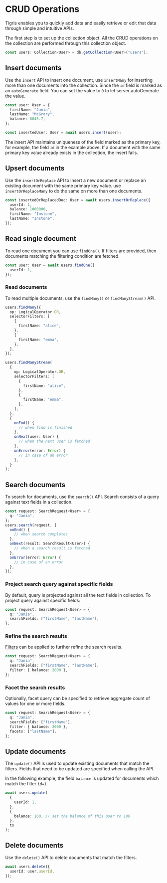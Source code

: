 # CRUD Operations

Tigris enables you to quickly add data and easily retrieve or edit that data
through simple and intuitive APIs.

The first step is to set up the collection object. All the CRUD operations on
the collection are performed through this collection object.

```typescript
const users: Collection<User> = db.getCollection<User>("users");
```

## Insert documents

Use the `insert` API to insert one document, use `insertMany` for inserting more
than one documents into the collection. Since the `id` field is marked as
an `autoGenerate` field. You can set the value to `0` to let server autoGenerate
the value.

```typescript
const user: User = {
  firstName: "Jania",
  lastName: "McGrory",
  balance: 6045.7,
};

const insertedUser: User = await users.insert(user);
```

The insert API maintains uniqueness of the field marked as the primary key, for
example, the field `id` in the example above. If a document with the same
primary key value already exists in the collection, the insert fails.

## Upsert documents

Use the `insertOrReplace` API to insert a new document or replace an existing
document with the same primary key value. use `insertOrReplaceMany` to do the
same on more than one documents.

```typescript
const insertedOrReplacedDoc: User = await users.insertOrReplace({
  userId: 1,
  balance: 1000000,
  firstName: "Instone",
  lastName: "Instone",
});
```

## Read single document

To read one document you can use `findOne()`, If filters are provided, then
documents matching the filtering condition are fetched.

```typescript
const user: User = await users.findOne({
  userId: 1,
});
```

### Read documents

To read multiple documents, use the `findMany()` or `findManyStream()` API.

```typescript
users.findMany({
  op: LogicalOperator.OR,
  selectorFilters: [
    {
      firstName: "alice",
    },
    {
      firstName: "emma",
    },
  ],
});
```

```typescript
users.findManyStream(
  {
    op: LogicalOperator.OR,
    selectorFilters: [
      {
        firstName: "alice",
      },
      {
        firstName: "emma",
      },
    ],
  },
  {
    onEnd() {
      // when find is finished
    },
    onNext(user: User) {
      // when the next user is fetched
    },
    onError(error: Error) {
      // in case of an error
    },
  }
);
```

## Search documents

To search for documents, use the `search()` API. Search consists of a query against text fields in a collection.

```typescript
const request: SearchRequest<User> = {
  q: "Jania",
};
users.search(request, {
  onEnd() {
    // when search completes
  },
  onNext(result: SearchResult<User>) {
    // when a search result is fetched
  },
  onError(error: Error) {
    // in case of an error
  },
});
```

### Project search query against specific fields

By default, query is projected against all the text fields in collection. To project query against specific fields:

```typescript
const request: SearchRequest<User> = {
  q: "Jania",
  searchFields: ["firstName", "lastName"],
};
```

### Refine the search results

[Filters](../overview/filter.md) can be applied to further refine the search results.

```typescript
const request: SearchRequest<User> = {
  q: "Jania",
  searchFields: ["firstName", "lastName"],
  filter: { balance: 2000 },
};
```

### Facet the search results

Optionally, facet query can be specified to retrieve aggregate count of values for one or more fields.

```typescript
const request: SearchRequest<User> = {
  q: "Jania",
  searchFields: ["firstName"],
  filter: { balance: 2000 },
  facets: ["lastName"],
};
```

## Update documents

The `update()` API is used to update existing documents that match the filters.
Fields that need to be updated are specified when calling the API.

In the following example, the field `balance` is updated for documents which
match the filter `id=1`.

```typescript
await users.update(
  {
    userId: 1,
  },
  {
    balance: 100, // set the balance of this user to 100
  },
  tx
);
```

## Delete documents

Use the `delete()` API to delete documents that match the filters.

```typescript
await users.delete({
  userId: user.userId,
});
```
